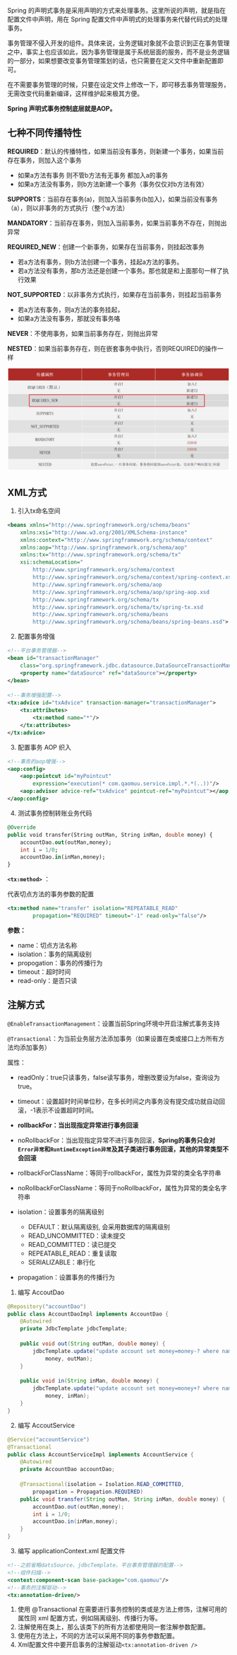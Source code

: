 

Spring 的声明式事务是采用声明的方式来处理事务。这里所说的声明，就是指在配置文件中声明，用在 Spring 配置文件中声明式的处理事务来代替代码式的处理事务。


事务管理不侵入开发的组件。具体来说，业务逻辑对象就不会意识到正在事务管理之中，事实上也应该如此，因为事务管理是属于系统层面的服务，而不是业务逻辑的一部分，如果想要改变事务管理策划的话，也只需要在定义文件中重新配置即可。

在不需要事务管理的时候，只要在设定文件上修改一下，即可移去事务管理服务，无需改变代码重新编译，这样维护起来极其方便。

**Spring 声明式事务控制底层就是AOP。**


## 七种不同传播特性

**REQUIRED**：默认的传播特性，如果当前没有事务，则新建一个事务，如果当前存在事务，则加入这个事务

* 如果a方法有事务 则不管b方法有无事务 都加入a的事务
* 如果a方法没有事务，则b方法新建一个事务（事务仅仅对b方法有效）



**SUPPORTS**：当前存在事务(a)，则加入当前事务(b加入)，如果当前没有事务（a），则以非事务的方式执行（整个a方法）



**MANDATORY**：当前存在事务，则加入当前事务，如果当前事务不存在，则抛出异常



**REQUIRED_NEW**：创建一个新事务，如果存在当前事务，则挂起改事务

* 若a方法有事务，则b方法创建一个事务，挂起a方法的事务。
* 若a方法没有事务，那b方法还是创建一个事务。那也就是和上面那句一样了执行效果



**NOT_SUPPORTED**：以非事务方式执行，如果存在当前事务，则挂起当前事务

* 若a方法有事务，则a方法的事务挂起，
* 如果a方法没有事务，那就没有事务咯



**NEVER**：不使用事务，如果当前事务存在，则抛出异常



**NESTED**：如果当前事务存在，则在嵌套事务中执行，否则REQUIRED的操作一样

![](assets/Spring事务管理/0557b37cdad7d7c82db9177c2531afe1_MD5.png)



## XML方式

1. 引入tx命名空间

```xml
<beans xmlns="http://www.springframework.org/schema/beans"
    xmlns:xsi="http://www.w3.org/2001/XMLSchema-instance"
    xmlns:context="http://www.springframework.org/schema/context"
    xmlns:aop="http://www.springframework.org/schema/aop"
    xmlns:tx="http://www.springframework.org/schema/tx"
    xsi:schemaLocation="
        http://www.springframework.org/schema/context
        http://www.springframework.org/schema/context/spring-context.xsd
        http://www.springframework.org/schema/aop
        http://www.springframework.org/schema/aop/spring-aop.xsd
        http://www.springframework.org/schema/tx 
        http://www.springframework.org/schema/tx/spring-tx.xsd
        http://www.springframework.org/schema/beans
        http://www.springframework.org/schema/beans/spring-beans.xsd">
```

2. 配置事务增强

```xml
<!--平台事务管理器-->
<bean id="transactionManager" 
    class="org.springframework.jdbc.datasource.DataSourceTransactionManager">
    <property name="dataSource" ref="dataSource"></property>
</bean>

<!--事务增强配置-->
<tx:advice id="txAdvice" transaction-manager="transactionManager">
    <tx:attributes>
        <tx:method name="*"/>
    </tx:attributes>
</tx:advice>
```

3. 配置事务 AOP 织入

```xml
<!--事务的aop增强-->
<aop:config>
    <aop:pointcut id="myPointcut" 
        expression="execution(* com.qaomuu.service.impl.*.*(..))"/>
    <aop:advisor advice-ref="txAdvice" pointcut-ref="myPointcut"></aop:advisor>
</aop:config>
```

4. 测试事务控制转账业务代码

```sql
@Override
public void transfer(String outMan, String inMan, double money) {
    accountDao.out(outMan,money);
    int i = 1/0;
    accountDao.in(inMan,money);
}
```


**`<tx:method>`** ：

代表切点方法的事务参数的配置

```xml
<tx:method name="transfer" isolation="REPEATABLE_READ" 
        propagation="REQUIRED" timeout="-1" read-only="false"/>
```

**参数：**

* name：切点方法名称
* isolation：事务的隔离级别
* propogation：事务的传播行为
* timeout：超时时间
* read-only：是否只读



## 注解方式

`@EnableTransactionManagement`：设置当前Spring环境中开启注解式事务支持

`@Transactional`：为当前业务层方法添加事务（如果设置在类或接口上方所有方法均添加事务）

属性：

* readOnly：true只读事务，false读写事务，增删改要设为false，查询设为true。
* timeout：设置超时时间单位秒，在多长时间之内事务没有提交成功就自动回滚，-1表示不设置超时时间。
* **rollbackFor：当出现指定异常进行事务回滚**
* noRollbackFor：当出现指定异常不进行事务回滚，**Spring的事务只会对`Error异常`和`RuntimeException异常`及其子类进行事务回滚，其他的异常类型不会回滚**

* rollbackForClassName：等同于rollbackFor，属性为异常的类全名字符串

* noRollbackForClassName：等同于noRollbackFor，属性为异常的类全名字符串
* isolation：设置事务的隔离级别
  * DEFAULT：默认隔离级别, 会采用数据库的隔离级别
  * READ\_UNCOMMITTED：读未提交
  * READ\_COMMITTED：读已提交
  * REPEATABLE\_READ：重复读取
  * SERIALIZABLE：串行化
* propagation：设置事务的传播行为





1.  编写 AccoutDao

```java
@Repository("accountDao")
public class AccountDaoImpl implements AccountDao {
    @Autowired
    private JdbcTemplate jdbcTemplate;

    public void out(String outMan, double money) {
        jdbcTemplate.update("update account set money=money-? where name=?",
            money, outMan);
    }
    
    public void in(String inMan, double money) {
        jdbcTemplate.update("update account set money=money+? where name=?",
            money, inMan);
    }
}
```

2.  编写 AccoutService

```java
@Service("accountService")
@Transactional
public class AccountServiceImpl implements AccountService {
    @Autowired
    private AccountDao accountDao;

    @Transactional(isolation = Isolation.READ_COMMITTED,
        propagation = Propagation.REQUIRED)
    public void transfer(String outMan, String inMan, double money) {
        accountDao.out(outMan,money);
        int i = 1/0;
        accountDao.in(inMan,money);
    }
}
```

3. 编写 applicationContext.xml 配置文件

```xml
<!--之前省略datsSource、jdbcTemplate、平台事务管理器的配置-->
<!--组件扫描-->
<context:component-scan base-package="com.qaomuu"/>
<!--事务的注解驱动-->
<tx:annotation-driven/>
```


1. 使用 @Transactional 在需要进行事务控制的类或是方法上修饰，注解可用的属性同 xml 配置方式，例如隔离级别、传播行为等。
2. 注解使用在类上，那么该类下的所有方法都使用同一套注解参数配置。
3. 使用在方法上，不同的方法可以采用不同的事务参数配置。
4. Xml配置文件中要开启事务的注解驱动`<tx:annotation-driven />`